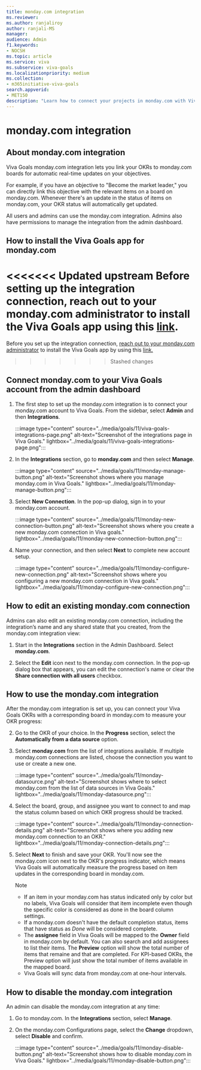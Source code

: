 ```yaml
---
title: monday.com integration
ms.reviewer: 
ms.author: ranjaliroy
author: ranjali-MS
manager: 
audience: Admin
f1.keywords:
- NOCSH
ms.topic: article
ms.service: viva
ms.subservice: viva-goals
ms.localizationpriority: medium
ms.collection:  
- m365initiative-viva-goals  
search.appverid:
- MET150
description: "Learn how to connect your projects in monday.com with Viva Goals."
---
```


# monday.com integration

## About monday.com integration

Viva Goals monday.com integration lets you link your OKRs to monday.com boards for automatic real-time updates on your objectives. 

For example, if you have an objective to "Become the market leader," you can directly link this objective with the relevant items on a board on monday.com. Whenever there's an update in the status of items on monday.com, your OKR status will automatically get updated.

All users and admins can use the monday.com integration. Admins also have permissions to manage the integration from the admin dashboard. 

## How to install the Viva Goals app for monday.com

<<<<<<< Updated upstream
Before setting up the integration connection, reach out to your monday.com administrator to install the Viva Goals app using this [link](https://auth.monday.com/oauth2/authorize?client_id=1d353d6e717b0b9329a61b0a264499b4&response_type=install).
=======
Before you set up the integration connection, [reach out to your monday.com administrator](https://auth.monday.com/auth/login_monday/enter_slug?force_existing_account=true&oauth_payload_token=eyJhbGciOiJIUzI1NiJ9.eyJjbGllbnRfaWQiOiJiMTFlMmUxMDljOTdiMzcxYzAzYTk0YzRlNWQ4ZWNmZSIsInJlc3BvbnNlX3R5cGUiOiJpbnN0YWxsIiwib2F1dGhfdmVyc2lvbiI6Mn0.ld79ozTcYkdq5gD2eu60HSLoDeuNB_nb2bsOsmJzqyM) to install the Viva Goals app by using this [link.](https://auth.monday.com/oauth2/authorize?client_id=1d353d6e717b0b9329a61b0a264499b4&response_type=install) 
>>>>>>> Stashed changes

## Connect monday.com to your Viva Goals account from the admin dashboard

1. The first step to set up the monday.com integration is to connect your monday.com account to Viva Goals. From the sidebar, select **Admin** and then **Integrations**.

    :::image type="content" source="../media/goals/11/viva-goals-integrations-page.png" alt-text="Screenshot of the integrations page in Viva Goals." lightbox="../media/goals/11/viva-goals-integrations-page.png":::

2. In the **Integrations** section, go to **monday.com** and then select **Manage**. 

    :::image type="content" source="../media/goals/11/monday-manage-button.png" alt-text="Screenshot shows where you manage monday.com in Viva Goals." lightbox="../media/goals/11/monday-manage-button.png":::

3. Select **New Connection**. In the pop-up dialog, sign in to your monday.com account. 

    :::image type="content" source="../media/goals/11/monday-new-connection-button.png" alt-text="Screenshot shows where you create a new monday.com connection in Viva goals." lightbox="../media/goals/11/monday-new-connection-button.png":::

4. Name your connection, and then select **Next** to complete new account setup.

    :::image type="content" source="../media/goals/11/monday-configure-new-connection.png" alt-text="Screenshot shows where you configuring a new monday.com connection in Viva goals." lightbox="../media/goals/11/monday-configure-new-connection.png":::

## How to edit an existing monday.com connection

Admins can also edit an existing monday.com connection, including the integration’s name and any shared state that you created, from the monday.com integration view: 

1. Start in the **Integrations** section in the Admin Dashboard. Select **monday.com**. 

2. Select the **Edit** icon next to the monday.com connection. In the pop-up dialog box that appears, you can edit the connection's name or clear the **Share connection with all users** checkbox. 

## How to use the monday.com integration

After the monday.com integration is set up, you can connect your Viva Goals OKRs with a corresponding board in monday.com to measure your OKR progress:

2. Go to the OKR of your choice. In the **Progress** section, select the **Automatically from a data source** option.

3. Select **monday.com** from the list of integrations available. If multiple monday.com connections are listed, choose the connection you want to use or create a new one. 

    :::image type="content" source="../media/goals/11/monday-datasource.png" alt-text="Screenshot shows where to select monday.com from the list of data sources in Viva Goals." lightbox="../media/goals/11/monday-datasource.png":::

4. Select the board, group, and assignee you want to connect to and map the status column based on which OKR progress should be tracked. 

    :::image type="content" source="../media/goals/11/monday-connection-details.png" alt-text="Screenshot shows where you adding new monday.com connection to an OKR." lightbox="../media/goals/11/monday-connection-details.png":::

5. Select **Next** to finish and save your OKR. You'll now see the monday.com icon next to the OKR's progress indicator, which means Viva Goals will automatically measure the progress based on item updates in the corresponding board in monday.com. 

    > [!NOTE]
    >
    > - If an item in your monday.com has status indicated only by color but no labels, Viva Goals will consider that item incomplete even though the specific color is considered as done in the board column settings.
    > - If a monday.com doesn't have the default completion status, items that have status as *Done* will be considered complete.
    > - The **assignee** field in Viva Goals will be mapped to the **Owner** field in monday.com by default. You can also search and add assignees to list their items. The **Preview** option will show the total number of items that remaine and that are completed. For KPI-based OKRs, the Preview option will just show the total number of items available in the mapped board.
    > - Viva Goals will sync data from monday.com at one-hour intervals. 

## How to disable the monday.com integration

An admin can disable the monday.com integration at any time: 

1. Go to monday.com. In the **Integrations** section, select **Manage**. 

2. On the monday.com Configurations page, select the **Change** dropdown, select **Disable** and confirm. 

    :::image type="content" source="../media/goals/11/monday-disable-button.png" alt-text="Screenshot shows how to disable monday.com in Viva Goals." lightbox="../media/goals/11/monday-disable-button.png":::


